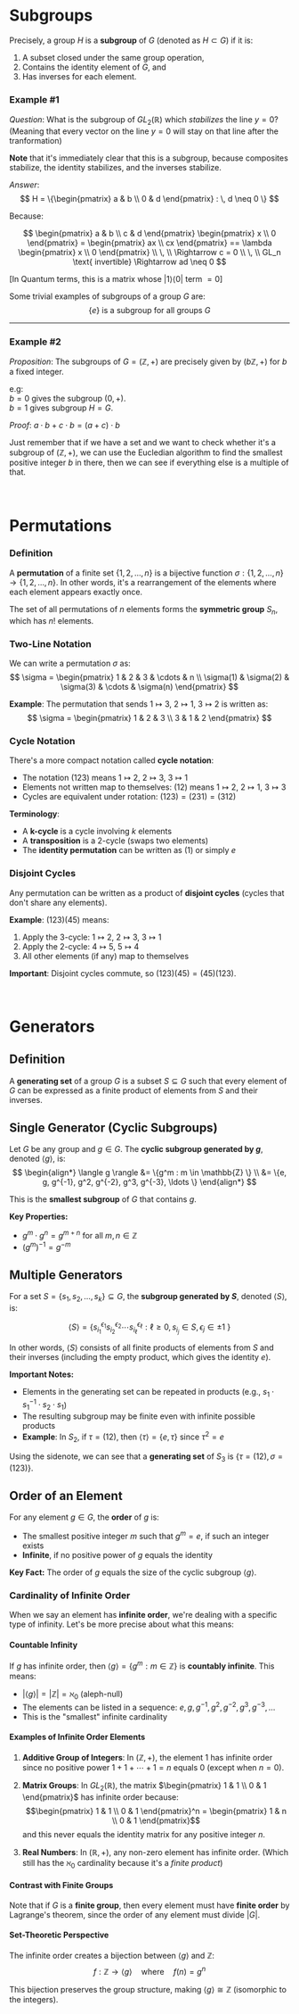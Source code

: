 
# Subgroups
Precisely, a group $H$ is a **subgroup** of $G$ (denoted as $H \subset G$) if it is:
1. A subset closed under the same group operation,
2. Contains the identity element of $G$, and
3. Has inverses for each element.

### Example #1
_Question_:
What is the subgroup of $GL_2(\mathbb{R})$ which _stabilizes_ the line $y=0$? \
(Meaning that every vector on the line $y=0$ will stay on that line after the tranformation)

**Note** that it's immediately clear that this is a subgroup, because composites stabilize, the identity stabilizes, and the inverses stabilize.

_Answer_: 
$$
H = \{\begin{pmatrix} a & b \\ 0 & d \end{pmatrix} : \, d \neq 0 \}
$$

Because:

$$
\begin{pmatrix} a & b \\ c & d \end{pmatrix} \begin{pmatrix} x \\ 0 \end{pmatrix} = \begin{pmatrix} ax \\ cx \end{pmatrix} == \lambda \begin{pmatrix} x \\ 0 \end{pmatrix} \\
\, \\
\Rightarrow c = 0 \\
\, \\
GL_n \text{ invertible} \Rightarrow ad \neq 0
$$

[In Quantum terms, this is a matrix whose $| 1\rangle \langle 0|$ term $=0$]

Some trivial examples of subgroups of a group $G$ are:
$$
\{e\} \text{ is a subgroup for all groups } G
$$

<hr/>

### Example #2
_Proposition_:
The subgroups of $G = (\mathbb{Z}, +)$ are precisely given by $(b \mathbb{Z}, +)$ for $b$ a fixed integer.

e.g: \
$b=0$ gives the subgroup $(0, +)$. \
$b=1$ gives subgroup $H = G$.

_Proof_:
$a \cdot b + c \cdot b = (a + c) \cdot b$ 

Just remember that if we have a set and we want to check whether it's a subgroup of $(\mathbb{Z}, +)$, we can use the Eucledian algorithm to find the smallest positive integer $b$ in there, then we can see if everything else is a multiple of that.


<br>

# Permutations

### Definition
A **permutation** of a finite set $\{1, 2, \ldots, n\}$ is a bijective function $\sigma: \{1, 2, \ldots, n\} \to \{1, 2, \ldots, n\}$. In other words, it's a rearrangement of the elements where each element appears exactly once.

The set of all permutations of $n$ elements forms the **symmetric group** $S_n$, which has $n!$ elements.

### Two-Line Notation
We can write a permutation $\sigma$ as:
$$
\sigma = \begin{pmatrix}
1 & 2 & 3 & \cdots & n \\
\sigma(1) & \sigma(2) & \sigma(3) & \cdots & \sigma(n)
\end{pmatrix}
$$

**Example**: The permutation that sends $1 \mapsto 3$, $2 \mapsto 1$, $3 \mapsto 2$ is written as:
$$
\sigma = \begin{pmatrix}
1 & 2 & 3 \\
3 & 1 & 2
\end{pmatrix}
$$

### Cycle Notation
There's a more compact notation called **cycle notation**:

- The notation $(123)$ means $1 \mapsto 2$, $2 \mapsto 3$, $3 \mapsto 1$
- Elements not written map to themselves: $(12)$ means $1 \mapsto 2$, $2 \mapsto 1$, $3 \mapsto 3$
- Cycles are equivalent under rotation: $(123) = (231) = (312)$

**Terminology**:
- A **k-cycle** is a cycle involving $k$ elements
- A **transposition** is a 2-cycle (swaps two elements)
- The **identity permutation** can be written as $(1)$ or simply $e$

### Disjoint Cycles
Any permutation can be written as a product of **disjoint cycles** (cycles that don't share any elements).

**Example**: $(123)(45)$ means:
1. Apply the 3-cycle: $1 \mapsto 2$, $2 \mapsto 3$, $3 \mapsto 1$
2. Apply the 2-cycle: $4 \mapsto 5$, $5 \mapsto 4$
3. All other elements (if any) map to themselves

**Important**: Disjoint cycles commute, so $(123)(45) = (45)(123)$.


<br>

# Generators

## Definition
A **generating set** of a group $G$ is a subset $S \subseteq G$ such that every element of $G$ can be expressed as a finite product of elements from $S$ and their inverses.

## Single Generator (Cyclic Subgroups)
Let $G$ be any group and $g \in G$. The **cyclic subgroup generated by $g$**, denoted $\langle g \rangle$, is:
$$
\begin{align*}
\langle g \rangle &= \{g^m : m \in \mathbb{Z} \} \\
&= \{e, g, g^{-1}, g^2, g^{-2}, g^3, g^{-3}, \ldots \}
\end{align*}
$$

This is the **smallest subgroup** of $G$ that contains $g$.

**Key Properties:**
- $g^m \cdot g^n = g^{m+n}$ for all $m, n \in \mathbb{Z}$
- $(g^m)^{-1} = g^{-m}$

## Multiple Generators
For a set $S = \{s_1, s_2, \ldots, s_k\} \subseteq G$, the **subgroup generated by $S$**, denoted $\langle S \rangle$, is:

$$
\langle S \rangle = \{ s_{i_1}^{\epsilon_1} s_{i_2}^{\epsilon_2} \cdots s_{i_\ell}^{\epsilon_\ell} : \ell \geq 0, \, s_{i_j} \in S, \, \epsilon_j \in \pm 1\ \}
$$

In other words, $\langle S \rangle$ consists of all finite products of elements from $S$ and their inverses (including the empty product, which gives the identity $e$).

**Important Notes:**
- Elements in the generating set can be repeated in products (e.g., $s_1 \cdot s_1^{-1} \cdot s_2 \cdot s_1$)
- The resulting subgroup may be finite even with infinite possible products
- **Example**: In $S_2$, if $\tau = (12)$, then $\langle \tau \rangle = \{e, \tau\}$ since $\tau^2 = e$


Using the sidenote, we can see that a **generating set** of $S_3$ is $\{ \tau = (12), \sigma = (123) \}$.

## Order of an Element
For any element $g \in G$, the **order** of $g$ is:
- The smallest positive integer $m$ such that $g^m = e$, if such an integer exists
- **Infinite**, if no positive power of $g$ equals the identity

**Key Fact:** The order of $g$ equals the size of the cyclic subgroup $\langle g \rangle$.

### Cardinality of Infinite Order

When we say an element has **infinite order**, we're dealing with a specific type of infinity. Let's be more precise about what this means:

#### Countable Infinity
If $g$ has infinite order, then $\langle g \rangle = \{g^m : m \in \mathbb{Z}\}$ is **countably infinite**. This means:

- $|\langle g \rangle| = |\mathbb{Z}| = \aleph_0$ (aleph-null)
- The elements can be listed in a sequence: $e, g, g^{-1}, g^2, g^{-2}, g^3, g^{-3}, \ldots$
- This is the "smallest" infinite cardinality

#### Examples of Infinite Order Elements

1. **Additive Group of Integers**: In $(\mathbb{Z}, +)$, the element $1$ has infinite order since no positive power $1 + 1 + \cdots + 1 = n$ equals $0$ (except when $n = 0$).

2. **Matrix Groups**: In $GL_2(\mathbb{R})$, the matrix $\begin{pmatrix} 1 & 1 \\ 0 & 1 \end{pmatrix}$ has infinite order because:
   $$\begin{pmatrix} 1 & 1 \\ 0 & 1 \end{pmatrix}^n = \begin{pmatrix} 1 & n \\ 0 & 1 \end{pmatrix}$$
   and this never equals the identity matrix for any positive integer $n$.

3. **Real Numbers**: In $(\mathbb{R}, +)$, any non-zero element has infinite order. (Which still has the $\aleph_0$ cardinality because it's a _finite product_)

#### Contrast with Finite Groups
Note that if $G$ is a **finite group**, then every element must have **finite order** by Lagrange's theorem, since the order of any element must divide $|G|$.

#### Set-Theoretic Perspective
The infinite order creates a bijection between $\langle g \rangle$ and $\mathbb{Z}$:
$$f: \mathbb{Z} \to \langle g \rangle \quad \text{where} \quad f(n) = g^n$$

This bijection preserves the group structure, making $\langle g \rangle \cong \mathbb{Z}$ (isomorphic to the integers).

